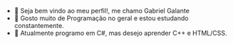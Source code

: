 - 👋 Seja bem vindo ao meu perfil!, me chamo Gabriel Galante
- 👀 Gosto muito de Programação no geral e estou estudando constantemente.
- 🌱 Atualmente programo em C#, mas desejo aprender C++ e HTML/CSS.

<!---
GabrielGalante1/GabrielGalante1 is a ✨ special ✨ repository because its `README.md` (this file) appears on your GitHub profile.
You can click the Preview link to take a look at your changes.
--->
